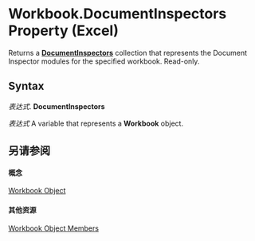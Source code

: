 
# Workbook.DocumentInspectors Property (Excel)

Returns a  **[DocumentInspectors](http://msdn.microsoft.com/library/8366d7cd-e016-bb99-d27f-749ca10352f1%28Office.15%29.aspx)** collection that represents the Document Inspector modules for the specified workbook. Read-only.


## Syntax

 _表达式_. **DocumentInspectors**

 _表达式_ A variable that represents a **Workbook** object.


## 另请参阅


#### 概念


[Workbook Object](8c00aa60-c974-eed3-0812-3c9625eb0d4c.md)
#### 其他资源


[Workbook Object Members](http://msdn.microsoft.com/library/dce102a3-25de-3ff4-2ce5-bc56e08baca7%28Office.15%29.aspx)